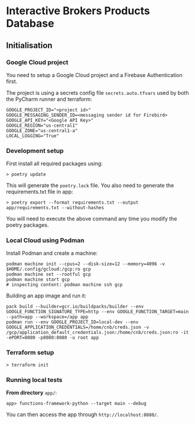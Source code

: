 # Interactive Brokers Products Database
## Initialisation
### Google Cloud project
You need to setup a Google Cloud project and a Firebase Authentication first.

The project is using a secrets config file `secrets.auto.tfvars` used by both
the PyCharm runner and terraform:

```
GOOGLE_PROJECT_ID="<project id>"
GOOGLE_MESSAGING_SENDER_ID=<messaging sender id for Firebird>
GOOGLE_API_KEY="<Google API Key>"
GOOGLE_REGION="us-central1"
GOOGLE_ZONE="us-central1-a"
LOCAL_LOGGING="True"
```

### Development setup
First install all required packages using:

`> poetry update`

This will generate the `poetry.lock` file.
You also need to generate the requirements.txt file in app:

`> poetry export --format requirements.txt --output app/requirements.txt --without-hashes`

You will need to execute the above command any time you modify the poetry packages.

### Local Cloud using Podman
Install Podman and create a machine:

```Shell
podman machine init --cpus=2 --disk-size=12 --memory=4096 -v $HOME/.config/gcloud:/gcp:ro gcp
podman machine set --rootful gcp
podman machine start gcp
# inspecting content: podman machine ssh gcp
```

Building an app image and run it:

```Shell
pack build --builder=gcr.io/buildpacks/builder --env GOOGLE_FUNCTION_SIGNATURE_TYPE=http --env GOOGLE_FUNCTION_TARGET=main --path=app --workspace=/app app
podman run --env GOOGLE_PROJECT_ID=local-dev --env GOOGLE_APPLICATION_CREDENTIALS=/home/cnb/creds.json -v /gcp/application_default_credentials.json:/home/cnb/creds.json:ro -it -ePORT=8080 -p8080:8080 -u root app
```

### Terraform setup

`> terraform init`


### Running local tests
**From directory** `app/`:

`app> functions-framework-python --target main --debug`

You can then access the app through `http://localhost:8080/`.

